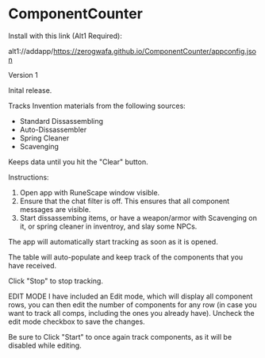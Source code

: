 # ComponentCounter

Install with this link (Alt1 Required): 

alt1://addapp/https://zerogwafa.github.io/ComponentCounter/appconfig.json

Version 1

Inital release.

Tracks Invention materials from the following sources:
- Standard Dissassembling
- Auto-Dissassembler
- Spring Cleaner
- Scavenging

Keeps data until you hit the "Clear" button.

Instructions:
1. Open app with RuneScape window visible.
2. Ensure that the chat filter is off.  This ensures that all component messages are visible.
3. Start dissassembing items, or have a weapon/armor with Scavenging on it, or spring cleaner in inventroy, and slay some NPCs.

The app will automatically start tracking as soon as it is opened.

The table will auto-populate and keep track of the components that you have received.

Click "Stop" to stop tracking.

EDIT MODE
I have included an Edit mode, which will display all component rows, you can then edit the number of components for any row (in case you want to track all comps, including the ones you already have).  Uncheck the edit mode checkbox to save the changes.

Be sure to Click "Start" to once again track components, as it will be disabled while editing.

